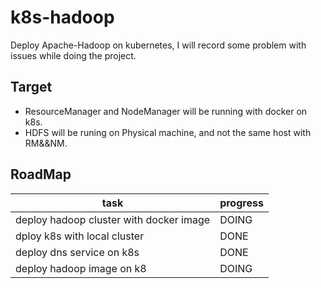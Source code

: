 # k8s-hadoop

Deploy Apache-Hadoop on kubernetes, I will record some problem with issues while doing the project.

## Target

* ResourceManager and NodeManager will be running with docker on k8s.
* HDFS will be runing on Physical machine, and not the same host with RM&&NM.

## RoadMap

|task|progress|
|-|-|
|deploy hadoop cluster with docker image|DOING|
|dploy k8s with local cluster|DONE|
|deploy dns service on k8s|DONE|
|deploy hadoop image on k8|DOING|

